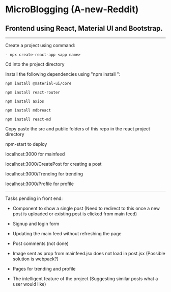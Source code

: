 # MicroBlogging (A-new-Reddit)

## Frontend using React, Material UI and Bootstrap.

---

Create a project using command:

    - npx create-react-app <app name>

Cd into the project directory

Install the following dependencies using "npm install ":

    npm install @material-ui/core

    npm install react-router

    npm install axios

    npm install mdbreact

    npm install react-md


Copy paste the src and public folders of this repo in the react project directory

npm-start to deploy

localhost:3000 for mainfeed

localhost:3000/CreatePost for creating a post

localhost:3000/Trending for trending

localhost:3000/Profile for profile


---


Tasks pending in front end:

* Component to show a single post (Need to redirect to this once a new post is uploaded or existing post is clicked from main feed)

* Signup and login form

* Updating the main feed without refreshing the page

* Post comments (not done)

* Image sent as prop from mainfeed.jsx does not load in post.jsx (Possible solution is webpack?)

* Pages for trending and profile

* The intelligent feature of the project (Suggesting similar posts what a user would like)
